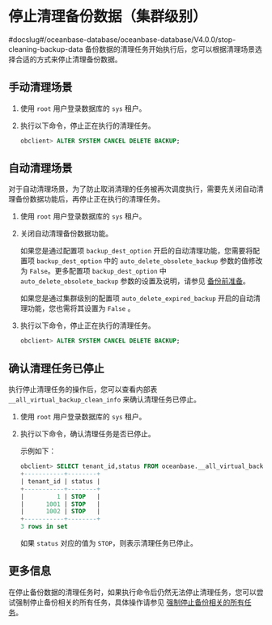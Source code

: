 停止清理备份数据（集群级别） 
===================================
#docslug#/oceanbase-database/oceanbase-database/V4.0.0/stop-cleaning-backup-data
备份数据的清理任务开始执行后，您可以根据清理场景选择合适的方式来停止清理备份数据。

手动清理场景 
---------------------------

1. 使用 `root` 用户登录数据库的 `sys` 租户。

   

2. 执行以下命令，停止正在执行的清理任务。

   ```sql
   obclient> ALTER SYSTEM CANCEL DELETE BACKUP;
   ```

   




自动清理场景 
---------------------------

对于自动清理场景，为了防止取消清理的任务被再次调度执行，需要先关闭自动清理备份数据功能后，再停止正在执行的清理任务。

1. 使用 `root` 用户登录数据库的 `sys` 租户。

   

2. 关闭自动清理备份数据功能。

   如果您是通过配置项 `backup_dest_option` 开启的自动清理功能，您需要将配置项 `backup_dest_option` 中的 `auto_delete_obsolete_backup` 参数的值修改为 `False`。更多配置项 `backup_dest_option` 中 `auto_delete_obsolete_backup` 参数的设置及说明，请参见 [备份前准备](1.backup-by-using-the-command-line-1/1.preparation-before-backup.md)。

   如果您是通过集群级别的配置项 `auto_delete_expired_backup` 开启的自动清理功能，您也需将其设置为 `False` 。
   

3. 执行以下命令，停止正在执行的清理任务。

   ```sql
   obclient> ALTER SYSTEM CANCEL DELETE BACKUP;
   ```

   




确认清理任务已停止 
------------------------------

执行停止清理任务的操作后，您可以查看内部表 `__all_virtual_backup_clean_info` 来确认清理任务已停止。

1. 使用 `root` 用户登录数据库的 `sys` 租户。

   

2. 执行以下命令，确认清理任务是否已停止。

   示例如下：

   ```sql
   obclient> SELECT tenant_id,status FROM oceanbase.__all_virtual_backup_clean_info;
   +-----------+--------+
   | tenant_id | status |
   +-----------+--------+
   |         1 | STOP   |
   |      1001 | STOP   |
   |      1002 | STOP   |
   +-----------+--------+
   3 rows in set
   ```

   

   如果 `status` 对应的值为 `STOP`，则表示清理任务已停止。
   




更多信息 
-------------------------

在停止备份数据的清理任务时，如果执行命令后仍然无法停止清理任务，您可以尝试强制停止备份相关的所有任务，具体操作请参见 [强制停止备份相关的所有任务](../6.routine-maintenance-1/2.force-stop-all-backup-related-tasks.md)。
